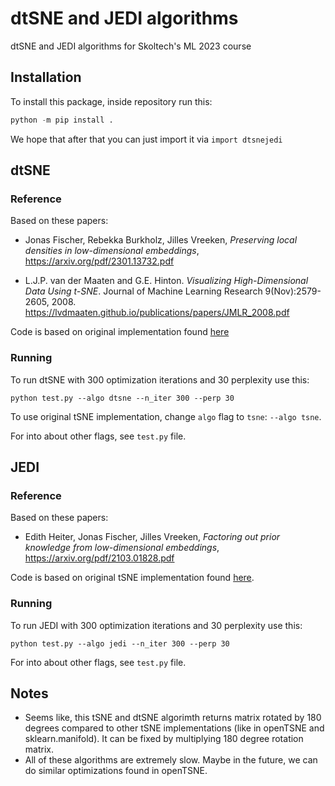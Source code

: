 # dtSNE and JEDI algorithms
dtSNE and JEDI algorithms for Skoltech's ML 2023 course

## Installation
To install this package, inside repository run this:
```python
python -m pip install .
```
We hope that after that you can just import it via `import dtsnejedi`

## dtSNE
### Reference
Based on these papers:

* Jonas Fischer, Rebekka Burkholz, Jilles Vreeken, *Preserving local densities in low-dimensional embeddings*, https://arxiv.org/pdf/2301.13732.pdf

* L.J.P. van der Maaten and G.E. Hinton. *Visualizing High-Dimensional Data Using t-SNE*. Journal of Machine Learning Research 9(Nov):2579-2605, 2008. https://lvdmaaten.github.io/publications/papers/JMLR_2008.pdf

Code is based on original implementation found [here](https://lvdmaaten.github.io/tsne/code/tsne_python.zip)

### Running
To run dtSNE with 300 optimization iterations and 30 perplexity use this:
```shell
python test.py --algo dtsne --n_iter 300 --perp 30
```
To use original tSNE implementation, change `algo` flag to `tsne`: `--algo tsne`.

For into about other flags, see `test.py` file.

## JEDI
### Reference
Based on these papers:

* Edith Heiter, Jonas Fischer, Jilles Vreeken, *Factoring out prior knowledge from low-dimensional embeddings*, https://arxiv.org/pdf/2103.01828.pdf

Code is based on original tSNE implementation found [here](https://lvdmaaten.github.io/tsne/code/tsne_python.zip).

### Running
To run JEDI with 300 optimization iterations and 30 perplexity use this:
```shell
python test.py --algo jedi --n_iter 300 --perp 30
```

For into about other flags, see `test.py` file.

## Notes
* Seems like, this tSNE and dtSNE algorimth returns matrix rotated by 180 degrees compared to other tSNE implementations (like in openTSNE and sklearn.manifold). It can be fixed by multiplying 180 degree rotation matrix.
* All of these algorithms are extremely slow. Maybe in the future, we can do similar optimizations found in openTSNE.
